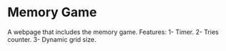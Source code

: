 # Memory Game
A webpage that includes the memory game.
Features:
1- Timer.
2- Tries counter.
3- Dynamic grid size.
